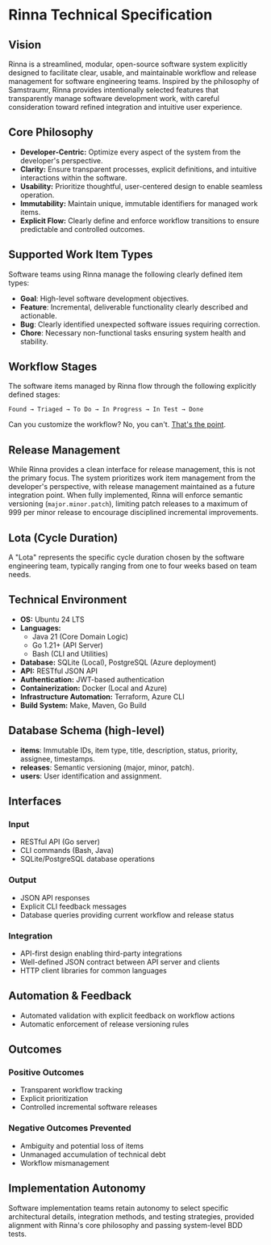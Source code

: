 <!-- Copyright (c) 2025 [Eric C. Mumford](https://github.com/heymumford) [@heymumford] -->

# Rinna Technical Specification

## Vision

Rinna is a streamlined, modular, open-source software system explicitly designed to facilitate clear, usable, and maintainable workflow and release management for software engineering teams. Inspired by the philosophy of Samstraumr, Rinna provides intentionally selected features that transparently manage software development work, with careful consideration toward refined integration and intuitive user experience.

## Core Philosophy

- **Developer-Centric:** Optimize every aspect of the system from the developer's perspective.
- **Clarity:** Ensure transparent processes, explicit definitions, and intuitive interactions within the software.
- **Usability:** Prioritize thoughtful, user-centered design to enable seamless operation.
- **Immutability:** Maintain unique, immutable identifiers for managed work items.
- **Explicit Flow:** Clearly define and enforce workflow transitions to ensure predictable and controlled outcomes.

## Supported Work Item Types

Software teams using Rinna manage the following clearly defined item types:

- **Goal**: High-level software development objectives.
- **Feature**: Incremental, deliverable functionality clearly described and actionable.
- **Bug**: Clearly identified unexpected software issues requiring correction.
- **Chore**: Necessary non-functional tasks ensuring system health and stability.

## Workflow Stages

The software items managed by Rinna flow through the following explicitly defined stages:
```
Found → Triaged → To Do → In Progress → In Test → Done
```

Can you customize the workflow? No, you can't. [That's the point](user-guide/workflow-philosophy.md).

## Release Management

While Rinna provides a clean interface for release management, this is not the primary focus. The system prioritizes work item management from the developer's perspective, with release management maintained as a future integration point. When fully implemented, Rinna will enforce semantic versioning (`major.minor.patch`), limiting patch releases to a maximum of 999 per minor release to encourage disciplined incremental improvements.

## Lota (Cycle Duration)

A "Lota" represents the specific cycle duration chosen by the software engineering team, typically ranging from one to four weeks based on team needs.

## Technical Environment

- **OS:** Ubuntu 24 LTS
- **Languages:** 
  - Java 21 (Core Domain Logic)
  - Go 1.21+ (API Server)
  - Bash (CLI and Utilities)
- **Database:** SQLite (Local), PostgreSQL (Azure deployment)
- **API:** RESTful JSON API
- **Authentication:** JWT-based authentication
- **Containerization:** Docker (Local and Azure)
- **Infrastructure Automation:** Terraform, Azure CLI
- **Build System:** Make, Maven, Go Build

## Database Schema (high-level)

- **items**: Immutable IDs, item type, title, description, status, priority, assignee, timestamps.
- **releases**: Semantic versioning (major, minor, patch).
- **users**: User identification and assignment.

## Interfaces

### Input
- RESTful API (Go server)
- CLI commands (Bash, Java)
- SQLite/PostgreSQL database operations

### Output
- JSON API responses
- Explicit CLI feedback messages
- Database queries providing current workflow and release status

### Integration
- API-first design enabling third-party integrations
- Well-defined JSON contract between API server and clients
- HTTP client libraries for common languages

## Automation & Feedback
- Automated validation with explicit feedback on workflow actions
- Automatic enforcement of release versioning rules

## Outcomes

### Positive Outcomes
- Transparent workflow tracking
- Explicit prioritization
- Controlled incremental software releases

### Negative Outcomes Prevented
- Ambiguity and potential loss of items
- Unmanaged accumulation of technical debt
- Workflow mismanagement

## Implementation Autonomy

Software implementation teams retain autonomy to select specific architectural details, integration methods, and testing strategies, provided alignment with Rinna's core philosophy and passing system-level BDD tests.
